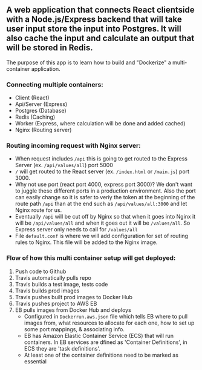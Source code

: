 ## A web application that connects React clientside with a Node.js/Express backend that will take user input store the input into Postgres. It will also cache the input and calculate an output that will be stored in Redis.
The purpose of this app is to learn how to build and "Dockerize" a multi-container application.

### Connecting multiple containers:
- Client (React)
- Api/Server (Express)
- Postgres (Database)
- Redis (Caching)
- Worker (Express, where calculation will be done and added cached)
- Nginx (Routing server)

### Routing incoming request with Nginx server:
- When request includes `/api` this is going to get routed to the Express Server (ex. `/api/values/all`) port 5000
- `/` will get routed to the React server (ex. `/index.html` or `/main.js`) port 3000.
- Why not use port (react port 4000, express port 3000)? We don't want to juggle these different ports in a production environment. Also the port can easily change so it is safer to veriy the token at the beginning of the route path `/api` than at the end such as `/api/values/all:3000` and let Nginx route for us.
- Eventually `/api` will be cut off by Nginx so that when it goes into Nginx it will be `/api/values/all` and when it goes out it will be `/values/all`. So Express server only needs to call for `/values/all`
- File `default.conf` is where we will add configuration for set of routing rules to Nginx. This file will be added to the Nginx image. 

### Flow of how this multi container setup will get deployed:
1. Push code to Github
2. Travis automatically pulls repo
3. Travis builds a test image, tests code
4. Travis builds prod images
5. Travis pushes built prod images to Docker Hub
6. Travis pushes project to AWS EB
7. EB pulls images from Docker Hub and deploys 
    - Configured in `Dockerrun.aws.json` file which tells EB where to pull images from, what resources to allocate for each one, how to set up some port mappings, & associating info.
    - EB has Amazon Elastic Container Service (ECS) that will run containers. In EB services are dfined as 'Container Definitions', in ECS they are 'task definitions'.
    - At least one of the container definitions need to be marked as essential

